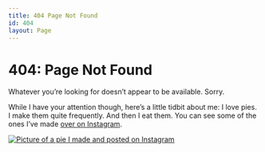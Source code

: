 ```yaml
---
title: 404 Page Not Found
id: 404
layout: Page
---
```


# 404: Page Not Found

Whatever you’re looking for doesn’t appear to be available. Sorry.

While I have your attention though, here’s a little tidbit about me: I love pies. I make them quite frequently. And then I eat them. You can see some of the ones I’ve made [over on Instagram](https://www.instagram.com/flyingjpies/).

[![Picture of a pie I made and posted on Instagram](/404-pie.jpg)](https://www.instagram.com/flyingjpies/)
